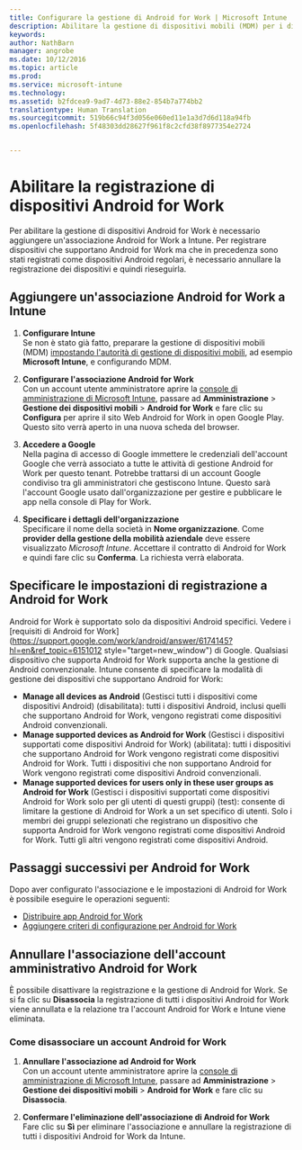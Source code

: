 ```yaml
---
title: Configurare la gestione di Android for Work | Microsoft Intune
description: Abilitare la gestione di dispositivi mobili (MDM) per i dispositivi Android for Work con Microsoft Intune.
keywords: 
author: NathBarn
manager: angrobe
ms.date: 10/12/2016
ms.topic: article
ms.prod: 
ms.service: microsoft-intune
ms.technology: 
ms.assetid: b2fdcea9-9ad7-4d73-88e2-854b7a774bb2
translationtype: Human Translation
ms.sourcegitcommit: 519b66c94f3d056e060ed11e1a3d7d6d118a94fb
ms.openlocfilehash: 5f48303dd28627f961f8c2cfd38f8977354e2724


---
```


# Abilitare la registrazione di dispositivi Android for Work

Per abilitare la gestione di dispositivi Android for Work è necessario aggiungere un'associazione Android for Work a Intune. Per registrare dispositivi che supportano Android for Work ma che in precedenza sono stati registrati come dispositivi Android regolari, è necessario annullare la registrazione dei dispositivi e quindi rieseguirla.

## Aggiungere un'associazione Android for Work a Intune

1. **Configurare Intune**<br>
Se non è stato già fatto, preparare la gestione di dispositivi mobili (MDM) [impostando l'autorità di gestione di dispositivi mobili](prerequisites-for-enrollment.md#set-mobile-device-management-authority), ad esempio **Microsoft Intune**, e configurando MDM.

2. **Configurare l'associazione Android for Work**<br>
    Con un account utente amministratore aprire la [console di amministrazione di Microsoft Intune](http://manage.microsoft.com), passare ad **Amministrazione** &gt; **Gestione dei dispositivi mobili** &gt; **Android for Work** e fare clic su **Configura** per aprire il sito Web Android for Work in open Google Play. Questo sito verrà aperto in una nuova scheda del browser.

3. **Accedere a Google**<br>
   Nella pagina di accesso di Google immettere le credenziali dell'account Google che verrà associato a tutte le attività di gestione Android for Work per questo tenant. Potrebbe trattarsi di un account Google condiviso tra gli amministratori che gestiscono Intune. Questo sarà l'account Google usato dall'organizzazione per gestire e pubblicare le app nella console di Play for Work.

4. **Specificare i dettagli dell'organizzazione**<br>
   Specificare il nome della società in **Nome organizzazione**. Come **provider della gestione della mobilità aziendale** deve essere visualizzato *Microsoft Intune*. Accettare il contratto di Android for Work e quindi fare clic su **Conferma**. La richiesta verrà elaborata.

## Specificare le impostazioni di registrazione a Android for Work
   Android for Work è supportato solo da dispositivi Android specifici. Vedere i [requisiti di Android for Work](https://support.google.com/work/android/answer/6174145?hl=en&ref_topic=6151012 style="target=new_window") di Google.  Qualsiasi dispositivo che supporta Android for Work supporta anche la gestione di Android convenzionale.  Intune consente di specificare la modalità di gestione dei dispositivi che supportano Android for Work:

   - **Manage all devices as Android** (Gestisci tutti i dispositivi come dispositivi Android) (disabilitata): tutti i dispositivi Android, inclusi quelli che supportano Android for Work, vengono registrati come dispositivi Android convenzionali.
   - **Manage supported devices as Android for Work** (Gestisci i dispositivi supportati come dispositivi Android for Work) (abilitata): tutti i dispositivi che supportano Android for Work vengono registrati come dispositivi Android for Work. Tutti i dispositivi che non supportano Android for Work vengono registrati come dispositivi Android convenzionali.
   - **Manage supported devices for users only in these user groups as Android for Work** (Gestisci i dispositivi supportati come dispositivi Android for Work solo per gli utenti di questi gruppi) (test): consente di limitare la gestione di Android for Work a un set specifico di utenti. Solo i membri dei gruppi selezionati che registrano un dispositivo che supporta Android for Work vengono registrati come dispositivi Android for Work. Tutti gli altri vengono registrati come dispositivi Android.

## Passaggi successivi per Android for Work
Dopo aver configurato l'associazione e le impostazioni di Android for Work è possibile eseguire le operazioni seguenti:
- [Distribuire app Android for Work](android-for-work-apps.md)
- [Aggiungere criteri di configurazione per Android for Work](android-for-work-policy-settings-in-microsoft-intune.md)

## Annullare l'associazione dell'account amministrativo Android for Work

È possibile disattivare la registrazione e la gestione di Android for Work. Se si fa clic su **Disassocia** la registrazione di tutti i dispositivi Android for Work viene annullata e la relazione tra l'account Android for Work e Intune viene eliminata.

### Come disassociare un account Android for Work

1. **Annullare l'associazione ad Android for Work**<br>
    Con un account utente amministratore aprire la [console di amministrazione di Microsoft Intune](http://manage.microsoft.com), passare ad **Amministrazione** &gt; **Gestione dei dispositivi mobili** &gt; **Android for Work** e fare clic su **Disassocia**.

2. **Confermare l'eliminazione dell'associazione di Android for Work**<br>
  Fare clic su **Sì** per eliminare l'associazione e annullare la registrazione di tutti i dispositivi Android for Work da Intune.



<!--HONumber=Oct16_HO2-->


